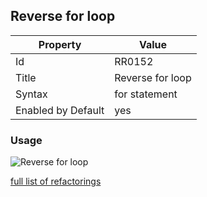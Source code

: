 ## Reverse for loop

Property | Value
--- | --- 
Id | RR0152
Title | Reverse for loop
Syntax | for statement
Enabled by Default | yes

### Usage

![Reverse for loop](../../images/refactorings/ReverseForLoop.png)

[full list of refactorings](Refactorings.md)
